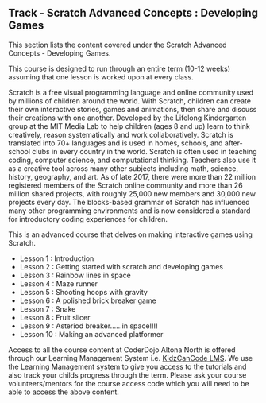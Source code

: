 
## Track - Scratch Advanced Concepts : Developing Games

This section lists the content covered under the Scratch Advanced Concepts - Developing Games.

This course is designed to run through an entire term (10-12 weeks) assuming that one lesson is worked upon at every class. 

Scratch is a free visual programming language and online community used by millions of children around the world. With Scratch, children can create their own interactive stories, games and animations, then share and discuss their creations with one another. Developed by the Lifelong Kindergarten group at the MIT Media Lab to help children (ages 8 and up) learn to think creatively, reason systematically and work collaboratively. Scratch is translated into 70+ languages and is used in homes, schools, and after-school clubs in every country in the world. Scratch is often used in teaching coding, computer science, and computational thinking. Teachers also use it as a creative tool across many other subjects including math, science, history, geography, and art. As of late 2017, there were more than 22 million registered members of the Scratch online community and more than 26 million shared projects, with roughly 25,000 new members and 30,000 new projects every day. The blocks-based grammar of Scratch has influenced many other programming environments and is now considered a standard for introductory coding experiences for children.

This is an advanced course that delves on making interactive games using Scratch. 

- Lesson 1  : Introduction
- Lesson 2  : Getting started with scratch and developing games
- Lesson 3  : Rainbow lines in space
- Lesson 4  : Maze runner
- Lesson 5  : Shooting hoops with gravity
- Lesson 6  : A polished brick breaker game
- Lesson 7  : Snake
- Lesson 8  : Fruit slicer
- Lesson 9  : Asteriod breaker......in space!!!!
- Lesson 10 : Making an advanced platformer

Access to all the course content at CoderDojo Altona North is offered through our Learning Management System i.e. [KidzCanCode LMS](https://learning.kidzcancode.com). We use the Learning Management system to give you access to the tutorials and also track your childs progress through the term. Please ask your course volunteers/mentors for the course access code which you will need to be able to access the above content. 
